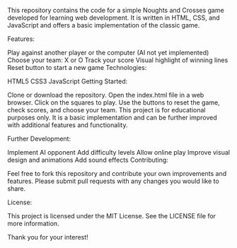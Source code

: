 This repository contains the code for a simple Noughts and Crosses game developed for learning web development. It is written in HTML, CSS, and JavaScript and offers a basic implementation of the classic game.

Features:

Play against another player or the computer (AI not yet implemented)
Choose your team: X or O
Track your score
Visual highlight of winning lines
Reset button to start a new game
Technologies:

HTML5
CSS3
JavaScript
Getting Started:

Clone or download the repository.
Open the index.html file in a web browser.
Click on the squares to play.
Use the buttons to reset the game, check scores, and choose your team.
This project is for educational purposes only. It is a basic implementation and can be further improved with additional features and functionality.

Further Development:

Implement AI opponent
Add difficulty levels
Allow online play
Improve visual design and animations
Add sound effects
Contributing:

Feel free to fork this repository and contribute your own improvements and features. Please submit pull requests with any changes you would like to share.

License:

This project is licensed under the MIT License. See the LICENSE file for more information.

Thank you for your interest!
